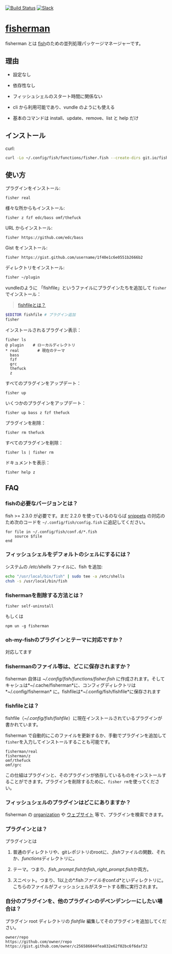 [slack-link]: https://fisherman-wharf.herokuapp.com/
[slack-badge]: https://fisherman-wharf.herokuapp.com/badge.svg
[travis-link]: https://travis-ci.org/fisherman/fisherman
[travis-badge]: https://img.shields.io/travis/fisherman/fisherman.svg

[organization]: https://github.com/fisherman
[fish]: https://github.com/fish-shell/fish-shell
[fisherman]: http://fisherman.sh
[ウェブサイト]: http://fisherman.sh/#search

[![Build Status][travis-badge]][travis-link]
[![Slack][slack-badge]][slack-link]

# [fisherman]

fisherman とは [fish]のための並列処理パッケージマネージャーです。

## 理由

* 設定なし

* 依存性なし

* フィッシュシェルのスタート時間に関係ない

* cli から利用可能であり、vundle のようにも使える

* 基本のコマンドは install、update、remove、list と help だけ

## インストール

curl:

```sh
curl -Lo ~/.config/fish/functions/fisher.fish --create-dirs git.io/fisherman
```

## 使い方

プラグインをインストール:

```
fisher real
```

様々な所からもインストール:

```
fisher z fzf edc/bass omf/thefuck
```

URL からインストール:

```
fisher https://github.com/edc/bass
```

Gist をインストール:

```
fisher https://gist.github.com/username/1f40e1c6e0551b2666b2
```

ディレクトリをインストール:

```sh
fisher ~/plugin
```

vundleのように 「fishfile」というファイルにプラグインたちを追加して `fisher` でインストール：

> [fishfileとは？](#6-fishfileとは)

```sh
$EDITOR fishfile # プラグイン追加
fisher
```

インストールされるプラグイン表示：

```ApacheConf
fisher ls
@ plugin    # ローカルディレクトリ
* real        # 現在のテーマ
  bass
  fzf
  grc
  thefuck
  z
```

すべてのプラグインをアップデート：

```
fisher up
```

いくつかのプラグインをアップデート：

```
fisher up bass z fzf thefuck
```

プラグインを削除：

```
fisher rm thefuck
```

すべてのプラグインを削除：

```
fisher ls | fisher rm
```

ドキュメントを表示：

```
fisher help z
```

## FAQ

### fishの必要なバージョンとは？

fish >= 2.3.0 が必要です。まだ 2.2.0 を使っているのならば [snippets](#8-プラグインとは) の対応のため次のコードを `~/.config/fish/config.fish` に追記してください。

```fish
for file in ~/.config/fish/conf.d/*.fish
    source $file
end
```

### フィッシュシェルをデフォルトのシェルにするには？

システムの */etc/shells* ファイルに、fish を追加:

```sh
echo "/usr/local/bin/fish" | sudo tee -a /etc/shells
chsh -s /usr/local/bin/fish
```

### fishermanを削除する方法とは？

```fish
fisher self-uninstall
```

もしくは

```fish
npm un -g fisherman
```

### oh-my-fishのプラグインとテーマに対応ですか？

対応してます

### fishermanのファイル等は、どこに保存されますか？

fisherman 自体は *~/.config/fish/functions/fisher.fish* に作成されます。そしてキャシュは*~/.cache/fisherman*に、コンフィグディレクトリは *~/.config/fisherman* に。fishfileは*~/.config/fish/fishfile*に保存されます

### fishfileとは？

fishfile（*~/.config/fish/fishfile*）に現在インストールされているプラグインが書かれています。

fisherman で自動的にこのファイルを更新するか、手動でプラグインを追加して `fisher`を入力してインストールすることも可能です。

```
fisherman/real
fisherman/z
omf/thefuck
omf/grc
```

この仕組はプラグインと、そのプラグインが依存しているものをインストールすることができます。プラグインを削除するために、`fisher rm`を使ってください。

### フィッシュシェルのプラグインはどこにありますか？

fisherman の [organization] や [ウェブサイト] 等で、プラグインを検索できます。

### プラグインとは？

プラグインとは

1. 普通のディレクトリや、gitレポジトリのrootに、*.fish*ファイルの関数、それか、*functions*ディレクトリに。

2. テーマ。つまり、*fish_prompt.fish*か*fish_right_prompt.fish*か両方。

3. スニペット。つまり、1以上の*.fish*ファイルを*conf.d*といディレクトリに。こちらのファイルがフィッシュシェルがスタートする際に実行されます。

### 自分のプラグインを、他のプラグインのデペンデンシーにしたい場合は？

プラグイン root ディレクトリの *fishfile* 編集してそのプラグインを追加してください。

```fish
owner/repo
https://github.com/owner/repo
https://gist.github.com/owner/c256586044fea832e62f02bc6f6daf32
```

